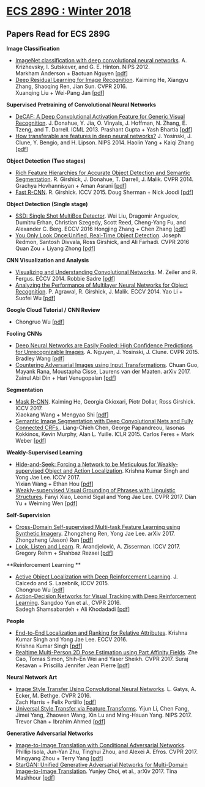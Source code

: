 # [ECS 289G : Winter 2018](https://sites.google.com/a/ucdavis.edu/ecs-289g-visual-recognition-winter-2018/)

## Papers Read for ECS 289G

**Image Classification**
- [ImageNet classification with deep convolutional neural networks](http://www.cs.toronto.edu/~fritz/absps/imagenet.pdf). A. Krizhevsky, I. Sutskever, and G. E. Hinton. NIPS 2012.  
Markham Anderson + Baotuan Nguyen [[pdf](http://web.cs.ucdavis.edu/~yjlee/teaching/ecs289g-winter2018/alexnet.pdf)]  
- [Deep Residual Learning for Image Recognition](http://arxiv.org/pdf/1512.03385v1.pdf). Kaiming He, Xiangyu Zhang, Shaoqing Ren, Jian Sun. CVPR 2016.  
Xuanqing Liu + Wei-Pang Jan [[pdf](http://web.cs.ucdavis.edu/~yjlee/teaching/ecs289g-winter2018/resnet.pdf)]

**Supervised Pretraining of Convolutional Neural Networks**

- [DeCAF: A Deep Convolutional Activation Feature for Generic Visual Recognition](http://arxiv.org/pdf/1310.1531v1.pdf). J. Donahue, Y. Jia, O. Vinyals, J. Hoffman, N. Zhang, E. Tzeng, and T. Darrell. ICML 2013.
Prashant Gupta + Yash Bhartia [[pdf](http://web.cs.ucdavis.edu/~yjlee/teaching/ecs289g-winter2018/decaf.pdf)]  
- [How transferable are features in deep neural networks?](http://arxiv.org/pdf/1411.1792v1.pdf) J. Yosinski, J. Clune, Y. Bengio, and H. Lipson. NIPS 2014.
Haolin Yang + Kaiqi Zhang [[pdf](http://web.cs.ucdavis.edu/~yjlee/teaching/ecs289g-winter2018/how_transferable.pdf)]

**Object Detection (Two stages)**

- [Rich Feature Hierarchies for Accurate Object Detection and Semantic Segmentation](https://dl.dropboxusercontent.com/s/293tu0hh9ww08co/r-cnn-cvpr.pdf?dl=0). R. Girshick, J. Donahue, T. Darrell, J. Malik. CVPR 2014.
Grachya Hovhannisyan + Aman Asrani [[pdf](http://web.cs.ucdavis.edu/~yjlee/teaching/ecs289g-winter2018/RCNN.pdf)]  
- [Fast R-CNN](https://www.cv-foundation.org/openaccess/content_iccv_2015/papers/Girshick_Fast_R-CNN_ICCV_2015_paper.pdf). R. Girshick. ICCV 2015.
Doug Sherman + Nick Joodi [[pdf](http://web.cs.ucdavis.edu/~yjlee/teaching/ecs289g-winter2018/Fast_RCNN.pdf)]

**Object Detection (Single stage)**

- [SSD: Single Shot MultiBox Detector](https://arxiv.org/pdf/1512.02325.pdf). Wei Liu, Dragomir Anguelov, Dumitru Erhan, Christian Szegedy, Scott Reed, Cheng-Yang Fu, and Alexander C. Berg. ECCV 2016
Hongjing Zhang + Chen Zhang [[pdf](http://web.cs.ucdavis.edu/~yjlee/teaching/ecs289g-winter2018/SSD.pdf)]  
- [You Only Look Once:Unified, Real-Time Object Detection](https://www.cv-foundation.org/openaccess/content_cvpr_2016/papers/Redmon_You_Only_Look_CVPR_2016_paper.pdf). Joseph Redmon, Santosh Divvala, Ross Girshick, and Ali Farhadi. CVPR 2016
Quan Zou + Liyang Zhong [[pdf](http://web.cs.ucdavis.edu/~yjlee/teaching/ecs289g-winter2018/YOLO.pdf)]

****CNN** **Visualization and Analysis****
- [Visualizing and Understanding Convolutional Networks](http://arxiv.org/pdf/1311.2901v3.pdf). M. Zeiler and R. Fergus. ECCV 2014. 
Robbie Sadre [[pdf](http://web.cs.ucdavis.edu/~yjlee/teaching/ecs289g-winter2018/Visualizing.pdf)]
- [Analyzing the Performance of Multilayer Neural Networks for Object Recognition](https://www2.eecs.berkeley.edu/Research/Projects/CS/vision/papers/PulkitECCV2014.pdf). P. Agrawal, R. Girshick, J. Malik. ECCV 2014.
Yao Li + Suofei Wu [[pdf](http://web.cs.ucdavis.edu/~yjlee/teaching/ecs289g-winter2018/Analyzing.pdf)]  

**Google Cloud Tutorial /** **CNN Review**

- Chongruo Wu [[pdf](http://web.cs.ucdavis.edu/~yjlee/teaching/ecs289g-winter2018/CNN_basics.pdf)]  
  
**Fooling CNNs**  

- [Deep Neural Networks are Easily Fooled: High Confidence Predictions for Unrecognizable Images](http://www.evolvingai.org/files/DNNsEasilyFooled_cvpr15.pdf). A. Nguyen, J. Yosinski, J. Clune. CVPR 2015. 
Bradley Wang [[pdf](http://web.cs.ucdavis.edu/~yjlee/teaching/ecs289g-winter2018/Fooled.pdf)] 
- [Countering Adversarial Images using Input Transformations](https://arxiv.org/pdf/1711.00117.pdf). Chuan Guo, Mayank Rana, Moustapha Cisse, Laurens van der Maaten. arXiv 2017.
Zainul Abi Din + Hari Venugopalan [[pdf](http://web.cs.ucdavis.edu/~yjlee/teaching/ecs289g-winter2018/Countering.pdf)]

**Segmentation**  
  
- [Mask R-CNN](http://openaccess.thecvf.com/content_ICCV_2017/papers/He_Mask_R-CNN_ICCV_2017_paper.pdf). Kaiming He, Georgia Gkioxari, Piotr Dollar, Ross Girshick. ICCV 2017.  
Xiaokang Wang + Mengyao Shi [[pdf](http://web.cs.ucdavis.edu/~yjlee/teaching/ecs289g-winter2018/Mask_RCNN.pdf)]
- [Semantic Image Segmentation with Deep Convolutional Nets and Fully Connected CRFs.](https://arxiv.org/pdf/1412.7062.pdf). Liang-Chieh Chen, George Papandreou, Iasonas Kokkinos, Kevin Murphy, Alan L. Yuille. ICLR 2015.
Carlos Feres + Mark Weber [[pdf](http://web.cs.ucdavis.edu/~yjlee/teaching/ecs289g-winter2018/DeepLab.pdf)]

**Weakly-Supervised Learning**  
  
- [Hide-and-Seek: Forcing a Network to be Meticulous for Weakly-supervised Object and Action Localization](http://www.cs.ucdavis.edu/~yjlee/projects/iccv2017.pdf). Krishna Kumar Singh and Yong Jae Lee. ICCV 2017.  
Yixian Wang + Ethan Hou [[pdf](http://web.cs.ucdavis.edu/~yjlee/teaching/ecs289g-winter2018/Hide_and_Seek.pdf)]  
- [Weakly-supervised Visual Grounding of Phrases with Linguistic Structures](http://www.cs.ucdavis.edu/~yjlee/projects/weakgrounding_cvpr2017.pdf). Fanyi Xiao, Leonid Sigal and Yong Jae Lee. CVPR 2017.
Dian Yu + Weiming Wen [[pdf](http://web.cs.ucdavis.edu/~yjlee/teaching/ecs289g-winter2018/Visual_Grounding.pdf)]

**Self-Supervision**  
- [Cross-Domain Self-supervised Multi-task Feature Learning using Synthetic Imagery](https://arxiv.org/abs/1711.09082). Zhongzheng Ren, Yong Jae Lee. arXiv 2017.  
Zhongzheng (Jason) Ren [[pdf](http://web.cs.ucdavis.edu/~yjlee/teaching/ecs289g-winter2018/Jason.pdf)]
- [Look, Listen and Learn](https://arxiv.org/pdf/1705.08168.pdf). R. Arandjelović, A. Zisserman. ICCV 2017.
Gregory Rehm + Shahbaz Rezaei [[pdf](http://web.cs.ucdavis.edu/~yjlee/teaching/ecs289g-winter2018/LLL.pdf)]


**Reinforcement Learning **
- [Active Object Localization with Deep Reinforcement Learning](http://slazebni.cs.illinois.edu/publications/iccv15_active.pdf). J. Caicedo and S. Lazebnik, ICCV 2015.  
Chongruo Wu [[pdf](http://web.cs.ucdavis.edu/~yjlee/teaching/ecs289g-winter2018/RL.pdf)]  
- [Action-Decision Networks for Visual Tracking with Deep Reinforcement Learning](http://openaccess.thecvf.com/content_cvpr_2017/papers/Yun_Action-Decision_Networks_for_CVPR_2017_paper.pdf). Sangdoo Yun et al., CVPR 2016.  
Sadegh Shamsabardeh + Ali Khodadadi [[pdf](http://web.cs.ucdavis.edu/~yjlee/teaching/ecs289g-winter2018/ADNet.pdf)]

**People**  
  
- [End-to-End Localization and Ranking for Relative Attributes](http://www.cs.ucdavis.edu/~yjlee/projects/eccv2016.pdf). Krishna Kumar Singh and Yong Jae Lee. ECCV 2016.  
Krishna Kumar Singh [[pdf](http://web.cs.ucdavis.edu/~yjlee/teaching/ecs289g-winter2018/Krishna.pdf)] 
- [Realtime Multi-Person 2D Pose Estimation using Part Affinity Fields](http://openaccess.thecvf.com/content_cvpr_2017/papers/Cao_Realtime_Multi-Person_2D_CVPR_2017_paper.pdf). Zhe Cao, Tomas Simon, Shih-En Wei and Yaser Sheikh. CVPR 2017.
Suraj Kesavan + Priscilla Jennifer Jean Pierre [[pdf](http://web.cs.ucdavis.edu/~yjlee/teaching/ecs289g-winter2018/Openpose.pdf)]

  
**Neural Network Art**
- [Image Style Transfer Using Convolutional Neural Networks](http://www.cv-foundation.org/openaccess/content_cvpr_2016/papers/Gatys_Image_Style_Transfer_CVPR_2016_paper.pdf). L. Gatys, A. Ecker, M. Bethge. CVPR 2016.  
Zach Harris + Felix Portillo [[pdf](http://web.cs.ucdavis.edu/~yjlee/teaching/ecs289g-winter2018/StyleTransfer.pdf)]
- [Universal Style Transfer via Feature Transforms](http://papers.nips.cc/paper/6642-universal-style-transfer-via-feature-transforms.pdf). Yijun Li, Chen Fang, Jimei Yang, Zhaowen Wang, Xin Lu and Ming-Hsuan Yang. NIPS 2017.
Trevor Chan + Ibrahim Ahmed [[pdf](http://web.cs.ucdavis.edu/~yjlee/teaching/ecs289g-winter2018/UniversalStyleTransfer.pdf)]  

**Generative Adversarial Networks**
- [Image-to-Image Translation with Conditional Adversarial Networks](http://openaccess.thecvf.com/content_cvpr_2017/papers/Isola_Image-To-Image_Translation_With_CVPR_2017_paper.pdf). Phillip Isola, Jun-Yan Zhu, Tinghui Zhou, and Alexei A. Efros. CVPR 2017.
Mingyang Zhou + Terry Yang [[pdf](http://web.cs.ucdavis.edu/~yjlee/teaching/ecs289g-winter2018/pix2pix.pdf)]
- [StarGAN: Unified Generative Adversarial Networks for Multi-Domain Image-to-Image Translation](https://arxiv.org/pdf/1711.09020.pdf). Yunjey Choi, et al., arXiv 2017.
Tina Mashhour [[pdf](http://web.cs.ucdavis.edu/~yjlee/teaching/ecs289g-winter2018/StarGAN.pdf)]
<!--stackedit_data:
eyJoaXN0b3J5IjpbMTI2NzU2MzY4Ml19
-->